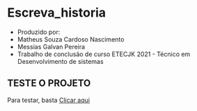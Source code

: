 # Escreva_historia
* Produzido por:
* Matheus Souza Cardoso Nascimento
* Messias Galvan Pereira
* Trabalho de conclusão de curso ETECJK 2021 - Técnico em Desenvolvimento de sistemas
## TESTE O PROJETO
Para testar, basta <a href="https://scnmatheus.github.io/TCC2021/Paginas/index.html">Clicar aqui<a/>
